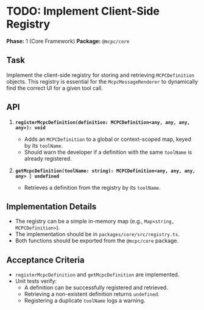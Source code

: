 # TODO: Implement Client-Side Registry

**Phase:** 1 (Core Framework)
**Package:** `@mcpc/core`

## Task

Implement the client-side registry for storing and retrieving `MCPCDefinition` objects. This registry is essential for the `McpcMessageRenderer` to dynamically find the correct UI for a given tool call.

## API

1.  **`registerMcpcDefinition(definition: MCPCDefinition<any, any, any, any>): void`**
    *   Adds an `MCPCDefinition` to a global or context-scoped map, keyed by its `toolName`.
    *   Should warn the developer if a definition with the same `toolName` is already registered.

2.  **`getMcpcDefinition(toolName: string): MCPCDefinition<any, any, any, any> | undefined`**
    *   Retrieves a definition from the registry by its `toolName`.

## Implementation Details

-   The registry can be a simple in-memory map (e.g., `Map<string, MCPCDefinition>`).
-   The implementation should be in `packages/core/src/registry.ts`.
-   Both functions should be exported from the `@mcpc/core` package.

## Acceptance Criteria

-   `registerMcpcDefinition` and `getMcpcDefinition` are implemented.
-   Unit tests verify:
    -   A definition can be successfully registered and retrieved.
    -   Retrieving a non-existent definition returns `undefined`.
    -   Registering a duplicate `toolName` logs a warning.
